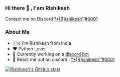### Hi there 👋 , I'am Rishikesh


Contact me on Discord [°•{R}ishikesh™#0001](https://discord.com/users/728260210464129075)


### About Me 

- 🇮🇳 I'm Rishikesh from India
- ❤️ Python Lover
- 🌟 Currently working on a [discord bot](https://dsc.gg/xtreme-bot)
- 💬 React me out on discord : [°•{R}ishikesh™#0001](https://discord.com/users/728260210464129075)


[![Rishikesh's GitHub stats](https://github-readme-stats.vercel.app/api?username=rishikesh0-7&theme=dark)](https://github.com/rishikesh/github-readme-stats)



<!--
**Rishikesh0-7/Rishikesh0-7** is a ✨ _special_ ✨ repository because its `README.md` (this file) appears on your GitHub profile.

Here are some ideas to get you started:

- 🔭 I’m currently working on [A discord bot](https://dsc.gg/xtreme-bot)
- 🌱 I’m currently learning Top Secret..
- 👯 I’m looking to collaborate on nothing 
- 💬 Ask me about python stuffs
- 📫 How to reach me: You can't 😏
- 😄 Pronouns: He/Him
- ⚡ Fun fact: Ummmmmm, -->

